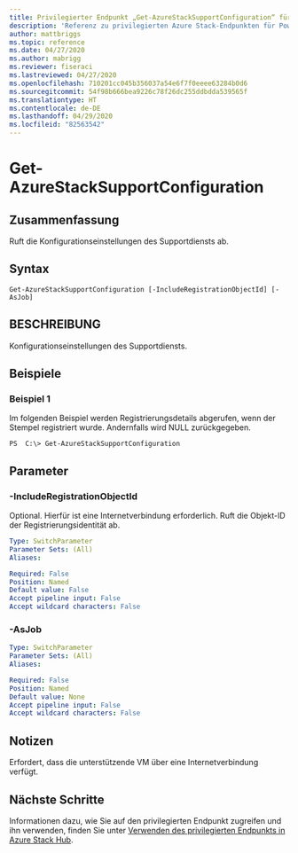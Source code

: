 ```yaml
---
title: Privilegierter Endpunkt „Get-AzureStackSupportConfiguration“ für Azure Stack Hub
description: 'Referenz zu privilegierten Azure Stack-Endpunkten für PowerShell: Get-AzureStackSupportConfiguration'
author: mattbriggs
ms.topic: reference
ms.date: 04/27/2020
ms.author: mabrigg
ms.reviewer: fiseraci
ms.lastreviewed: 04/27/2020
ms.openlocfilehash: 710201cc045b356037a54e6f7f0eeee63284b0d6
ms.sourcegitcommit: 54f98b666bea9226c78f26dc255ddbdda539565f
ms.translationtype: HT
ms.contentlocale: de-DE
ms.lasthandoff: 04/29/2020
ms.locfileid: "82563542"
---
```

# <a name="get-azurestacksupportconfiguration"></a>Get-AzureStackSupportConfiguration

## <a name="synopsis"></a>Zusammenfassung
Ruft die Konfigurationseinstellungen des Supportdiensts ab.

## <a name="syntax"></a>Syntax

```
Get-AzureStackSupportConfiguration [-IncludeRegistrationObjectId] [-AsJob]
```

## <a name="description"></a>BESCHREIBUNG
Konfigurationseinstellungen des Supportdiensts.

## <a name="examples"></a>Beispiele

### <a name="example-1"></a>Beispiel 1
Im folgenden Beispiel werden Registrierungsdetails abgerufen, wenn der Stempel registriert wurde. Andernfalls wird NULL zurückgegeben.

```
PS  C:\> Get-AzureStackSupportConfiguration
```

## <a name="parameters"></a>Parameter

### <a name="-includeregistrationobjectid"></a>-IncludeRegistrationObjectId
Optional.
Hierfür ist eine Internetverbindung erforderlich.
Ruft die Objekt-ID der Registrierungsidentität ab.

```yaml
Type: SwitchParameter
Parameter Sets: (All)
Aliases:

Required: False
Position: Named
Default value: False
Accept pipeline input: False
Accept wildcard characters: False
```

### <a name="-asjob"></a>-AsJob


```yaml
Type: SwitchParameter
Parameter Sets: (All)
Aliases:

Required: False
Position: Named
Default value: None
Accept pipeline input: False
Accept wildcard characters: False
```

## <a name="notes"></a>Notizen
Erfordert, dass die unterstützende VM über eine Internetverbindung verfügt.

## <a name="next-steps"></a>Nächste Schritte

Informationen dazu, wie Sie auf den privilegierten Endpunkt zugreifen und ihn verwenden, finden Sie unter [Verwenden des privilegierten Endpunkts in Azure Stack Hub](https://docs.microsoft.com/azure-stack/operator/azure-stack-privileged-endpoint).